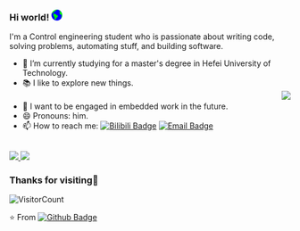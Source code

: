 
<!--
**XuYuQuan0713/XuYuQuan0713** is a ✨ _special_ ✨ repository because its `README.md` (this file) appears on your GitHub profile.

Here are some ideas to get you started:

- 🔭 I’m currently working on ...                                   
- 🌱 I’m currently learning ...
- 👯 I’m looking to collaborate on ...
- 🤔 I’m looking for help with ...
- 💬 Ask me about ...
- 📫 How to reach me: ...
- 😄 Pronouns: ...
- ⚡ Fun fact: ...
-->
### Hi world!  <img src="https://github.com/XuYuQuan0713/Picture/blob/main/Earth.gif" width="20px">
I'm a Control engineering student who is passionate about writing code, solving problems, automating stuff, and building software.
- 🔭 I’m currently studying for a master's degree in Hefei University of Technology.
- 📚 I like to explore new things.                                          <div align="right"><img src="https://i.imgur.com/8MupZHY.gif" width="100px" />
- 👯 I want to be engaged in embedded work in the future.
- 😄 Pronouns: him.                   
- 📫 How to reach me:
[![Bilibili Badge](https://img.shields.io/badge/-BiliBili-D14970?style=flat-square&logo=Bilibili&logoColor=white&link=https://space.bilibili.com/286892977)](https://space.bilibili.com/286892977)
[![Email Badge](https://img.shields.io/badge/-Email-c14438?style=flat-square&logo=Gmail&logoColor=white&link=mailto:yqxu0713@gmail.com)](mailto:yqxu0713@gmail.com)
<br/>
<a href="https://github.com/XuYuQuan0713">
 <img height="180em" src="https://github-readme-stats.vercel.app/api?username=XuYuQuan0713&theme=radical&show_icons=true" />
 <img height="180em" src="https://github-readme-stats.vercel.app/api/top-langs/?username=XuYuQuan0713&theme=radical&layout=compact" />
</a>
<br/>

### Thanks for visiting:eyes:
![VisitorCount](https://profile-counter.glitch.me/XuYuQuan0713/count.svg)

⭐️ From [![Github Badge](https://img.shields.io/badge/-Github-232323?style=flat-square&logo=Github&logoColor=white&link=https://github.com/XuYuQuan0713)](https://github.com/XuYuQuan0713)
